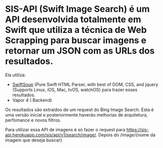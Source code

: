 
# SIS-API (Swift Image Search) é um API desenvolvida totalmente em Swift que utiliza a técnica de Web Scrapping para buscar imagens e retornar um JSON com as URLs dos resultados. 
Ela utiliza: 

- [SwiftSoup](https://github.com/scinfu/SwiftSoup) (Pure Swift HTML Parser, with best of DOM, CSS, and jquery (Supports Linux, iOS, Mac, tvOS, watchOS) para trazer esses resultados. 
- Vapor 4 ( Backend)

Os resultados são extraídos de um request do Bing Image Search.
Esta é uma versão inicial e posteriormente haverão melhorias de arquitetura, perfomance e novos filtros. 

Para utilizar essa API de imagens é só fazer o request para https://sis-api.herokuapp.com/sis/api/v1/search/image/.
Depois do /image/{nome da imagem que deseja buscar}
 

